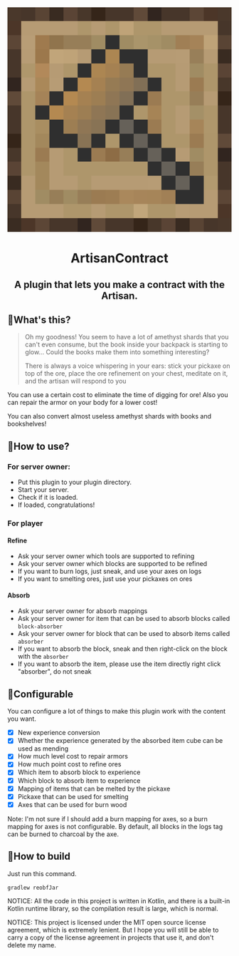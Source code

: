 <div align="center">
<img src="assets/logo.png">
</div>

<h1 align="center">ArtisanContract</h1> 
<h2 align="center"> A plugin that lets you make a contract with the Artisan. </h2>



## 🤔What's this?

> Oh my goodness! You seem to have a lot of amethyst shards that you can't even consume, but the book inside your
> backpack
> is starting to glow... Could the books make them into something interesting?
>
> There is always a voice whispering in your ears: stick your pickaxe on top of the ore, place the ore refinement on
> your
> chest, meditate on it, and the artisan will respond to you

You can use a certain cost to eliminate the time of digging for ore! Also you can repair the armor on your body for a
lower cost!

You can also convert almost useless amethyst shards with books and bookshelves!

## 🚀How to use?

### For server owner:

- Put this plugin to your plugin directory.
- Start your server.
- Check if it is loaded.
- If loaded, congratulations!

### For player

#### Refine

- Ask your server owner which tools are supported to refining
- Ask your server owner which blocks are supported to be refined
- If you want to burn logs, just sneak, and use your axes on logs
- If you want to smelting ores, just use your pickaxes on ores

#### Absorb

- Ask your server owner for absorb mappings
- Ask your server owner for item that can be used to absorb blocks called `block-absorber`
- Ask your server owner for block that can be used to absorb items called `absorber`
- If you want to absorb the block, sneak and then right-click on the block with the `absorber`
- If you want to absorb the item, please use the item directly right click "absorber", do not sneak

## 🔨Configurable

You can configure a lot of things to make this plugin work with the content you want.

- [x] New experience conversion
- [x] Whether the experience generated by the absorbed item cube can be used as mending
- [x] How much level cost to repair armors
- [x] How much point cost to refine ores
- [x] Which item to absorb block to experience
- [x] Which block to absorb item to experience
- [x] Mapping of items that can be melted by the pickaxe
- [x] Pickaxe that can be used for smelting
- [x] Axes that can be used for burn wood

Note: I'm not sure if I should add a burn mapping for axes, so a burn mapping for axes is not configurable. By default,
all blocks in the logs tag can be burned to charcoal by the axe.

## 🤗How to build

Just run this command.

```shell
gradlew reobfJar
```

NOTICE: All the code in this project is written in Kotlin, and there is a built-in Kotlin runtime library, so the
compilation result is large, which is normal.

NOTICE: This project is licensed under the MIT open source license agreement, which is extremely lenient. But I hope
you will still be able to carry a copy of the license agreement in projects that use it, and don't delete my name.